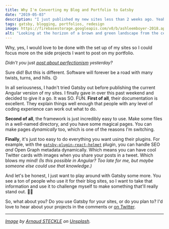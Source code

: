 ```yaml
---
title: Why I'm Converting my Blog and Portfolio to Gatsby
date: "2019-05-03"
description: "I just published my new sites less than 2 weeks ago. Yeah, we devs and designers tend to redo our sites a lot, but isn't this a bit excessive?"
tags: gatsby, blogging, portfolios, redesign
image: https://firebasestorage.googleapis.com/v0/b/ashleemboyer-2018.appspot.com/o/images%2Froads.jpg?alt=media&token=4750e655-f53f-4a1c-8462-5988d542108e
alt: "Looking at the horizon of a brown and green landscape from the center of a newly paved road under an overcast sky."
---
```


Why, yes, I would love to be done with the set up of my sites so I could focus more on the side projects I want to post on my portfolio.

_Didn't you_ just _[post about perfectionism](https://ashleemboyer.com/neither-you-nor-your-work-has-to-be-perfect) yesterday?_

Sure did! But this is different. Software will forever be a road with many twists, turns, and hills. 😉

In all seriousness, I hadn't tried Gatsby out before publishing the current Angular version of my sites. I finally gave in over this past weekend and decided to give it a go. It was SO. FUN. **First of all**, their documentation is excellent. They explain things well enough that people with any level of coding experience can work out what to do.

**Second of all**, the framework is just incredibly easy to use. Make some files in a well-named directory, and you have some magical pages. You can make pages _dynamically_ too, which is one of the reasons I'm switching.

**Finally**, it's just too easy to do everything you want using their plugins. For example, with the [`gatsby-plugin-react-helmet`](https://www.gatsbyjs.org/packages/gatsby-plugin-react-helmet) plugin, you can handle SEO _and_ Open Graph metadata dynamically. Which means you can have cool Twitter cards with images when you share your posts in a tweet. Which blows my mind! _(Is this possible in Angular? Too late for me, but maybe someone else could use that knowledge.)_

And let's be honest, I just want to play around with Gatsby some more. You see a ton of people who use it for their blog sites, so I want to take that information and use it to challenge myself to make something that'll really stand out. 💪🏻

So, what about you? Do you use Gatsby for your sites, or do you plan to? I'd love to hear about your projects in the comments or [on Twitter](https://twitter.com/ashleemboyer).

---

_[Image](https://unsplash.com/photos/dpzp54GkIGI) by [Arnaud STECKLE](https://unsplash.com/@wdtrends) on [Unsplash](unsplash.com)._

